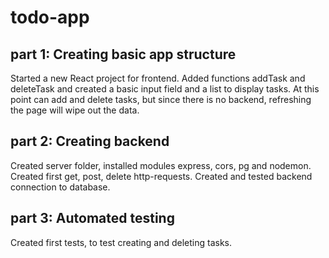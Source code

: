 # todo-app

## part 1: Creating basic app structure

Started a new React project for frontend. Added functions addTask and deleteTask and created a basic input field and a list to display tasks. At this point can add and delete tasks, but since there is no backend, refreshing the page will wipe out the data.

## part 2: Creating backend

Created server folder, installed modules express, cors, pg and nodemon. Created first get, post, delete http-requests. Created and tested backend connection to database.

## part 3: Automated testing

Created first tests, to test creating and deleting tasks.
